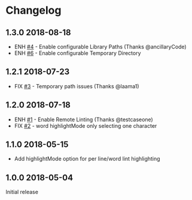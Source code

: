 # Changelog

## 1.3.0 2018-08-18

- ENH [#4](https://github.com/d9705996/perl-toolbox/issues/4) - Enable configurable Library Paths (Thanks @ancillaryCode)
- ENH [#6](https://github.com/d9705996/perl-toolbox/issues/6) - Enable configurable Temporary Directory

## 1.2.1 2018-07-23

- FIX [#3](https://github.com/d9705996/perl-toolbox/issues/3) - Temporary path issues (Thanks @laama1)

## 1.2.0 2018-07-18

- ENH [#1](https://github.com/d9705996/perl-toolbox/issues/1) - Enable Remote Linting (Thanks @testcaseone)
- FIX [#2](https://github.com/d9705996/perl-toolbox/issues/2) - word highlightMode only selecting one character

## 1.1.0 2018-05-15

- Add highlightMode option for per line/word lint highlighting

## 1.0.0 2018-05-04

Initial release
